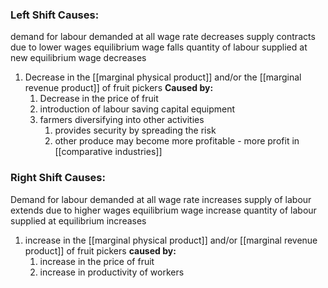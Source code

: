 ### Left Shift Causes:
demand for labour demanded at all wage rate decreases
supply contracts due to lower wages
equilibrium wage falls
quantity of labour supplied at new equilibrium wage decreases

1. Decrease in the [[marginal physical product]] and/or the [[marginal revenue product]] of fruit pickers
	**Caused by:**
	1. Decrease in the price of fruit
	2. introduction of labour saving capital equipment
	3. farmers diversifying into other activities
		1. provides security by spreading the risk
		2. other produce may become more profitable - more profit in [[comparative industries]]
### Right Shift Causes:
Demand for labour demanded at all wage rate increases
supply of labour extends due to higher wages
equilibrium wage increase
quantity of labour supplied at equilibrium increases

1. increase in the [[marginal physical product]] and/or [[marginal revenue product]] of fruit pickers
	**caused by:**
	1. increase in the price of fruit
	2. increase in productivity of workers

